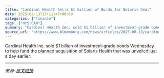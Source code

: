 ```yaml
---
title: "Cardinal Health Sells $1 Billion of Bonds for Solaris Deal"
date: 2025-08-13T13:11:47+08:00
categories: ["finance"]
tags: ["NYS:CAH"]
summary: "Cardinal Health Inc. sold $1 billion of investment-grade bonds Wednesday to help fund the planned acquisition of Solaris Health that was unveiled just a day earlier."
source_url: "https://www.bloomberg.com/news/articles/2025-08-13/cardinal-health-starts-high-grade-bond-sale-to-fund-solaris-deal"
---
```


Cardinal Health Inc. sold $1 billion of investment-grade bonds Wednesday to help fund the planned acquisition of Solaris Health that was unveiled just a day earlier.

---

*来源: [原文链接](https://www.bloomberg.com/news/articles/2025-08-13/cardinal-health-starts-high-grade-bond-sale-to-fund-solaris-deal)*
